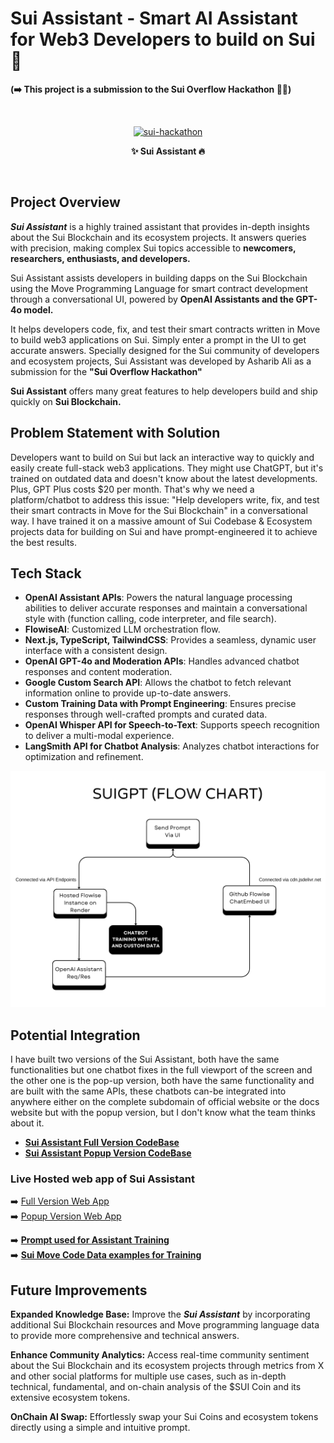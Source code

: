 # Sui Assistant - Smart AI Assistant for Web3 Developers to build on Sui 🤖

**(➡️ This project is a submission to the Sui Overflow Hackathon 👨‍💻)**

<br>
<p style="text-align: center" align="center">
<a href="https://ibb.co/cg42Yh9"><img src="https://i.ibb.co/M2FPBkH/sui-hackathon.png" alt="sui-hackathon" border="0"></a>
<div align="center"> <strong> ✨ Sui Assistant 🔥 </strong> </p>
</div>
<br>

## Project Overview

***Sui Assistant*** is a highly trained assistant that provides in-depth insights about the Sui Blockchain and its ecosystem projects. It answers queries with precision, making complex Sui topics accessible to **newcomers, researchers, enthusiasts, and developers.** <br>

Sui Assistant assists developers in building dapps on the Sui Blockchain using the Move Programming Language for smart contract development through a conversational UI, powered by **OpenAI Assistants and the GPT-4o model.** <br>

It helps developers code, fix, and test their smart contracts written in Move to build web3 applications on Sui. Simply enter a prompt in the UI to get accurate answers. Specially designed for the Sui community of developers and ecosystem projects, Sui Assistant was developed by Asharib Ali as a submission for the **"Sui Overflow Hackathon"** <br>

**Sui Assistant** offers many great features to help developers build and ship quickly on **Sui Blockchain.** <br>

## Problem Statement with Solution

Developers want to build on Sui but lack an interactive way to quickly and easily create full-stack web3 applications. They might use ChatGPT, but it's trained on outdated data and doesn't know about the latest developments. Plus, GPT Plus costs $20 per month. That's why we need a platform/chatbot to address this issue: "Help developers write, fix, and test their smart contracts in Move for the Sui Blockchain" in a conversational way. I have trained it on a massive amount of Sui Codebase & Ecosystem projects data for building on Sui and have prompt-engineered it to achieve the best results.

## Tech Stack

- **OpenAI Assistant APIs**: Powers the natural language processing abilities to deliver accurate responses and maintain a conversational style with (function calling, code interpreter, and file search).
- **FlowiseAI**: Customized LLM orchestration flow.
- **Next.js, TypeScript, TailwindCSS**: Provides a seamless, dynamic user interface with a consistent design.
- **OpenAI GPT-4o and Moderation APIs**: Handles advanced chatbot responses and content moderation.
- **Google Custom Search API**: Allows the chatbot to fetch relevant information online to provide up-to-date answers.
- **Custom Training Data with Prompt Engineering**: Ensures precise responses through well-crafted prompts and curated data.
- **OpenAI Whisper API for Speech-to-Text**: Supports speech recognition to deliver a multi-modal experience.
- **LangSmith API for Chatbot Analysis**: Analyzes chatbot interactions for optimization and refinement.

![SuiFlowChart](./readme-assets/SuiGPT-flowchart.png)

## Potential Integration

I have built two versions of the Sui Assistant, both have the same functionalities but one chatbot fixes in the full viewport of the screen and the other one is the pop-up version, both have the same functionality and are built with the same APIs, these chatbots can-be integrated into anywhere either on the complete subdomain of official website or the docs website but with the popup version, but I don't know what the team thinks about it.

- **[Sui Assistant Full Version CodeBase](./sui-assistant/)**
- **[Sui Assistant Popup Version CodeBase](./sui-assistant-popup/)**

### Live Hosted web app of Sui Assistant

➡️ [Full Version Web App](https://sui-assistant.vercel.app/) <br>
➡️ [Popup Version Web App](https://sui-assistant-popup.vercel.app/) <br>

➡️ **[Prompt used for Assistant Training](./prompt-engineering/prompt.md)** <br>
➡️ **[Sui Move Code Data examples for Training](./data/sui-codebase/)** <br>

## Future Improvements

**Expanded Knowledge Base:** Improve the ***Sui Assistant*** by incorporating additional Sui Blockchain resources and Move programming language data to provide more comprehensive and technical answers.<br>

**Enhance Community Analytics:** Access real-time community sentiment about the Sui Blockchain and its ecosystem projects through metrics from X and other social platforms for multiple use cases, such as in-depth technical, fundamental, and on-chain analysis of the $SUI Coin and its extensive ecosystem tokens. <br>

**OnChain AI Swap:** Effortlessly swap your Sui Coins and ecosystem tokens directly using a simple and intuitive prompt.
